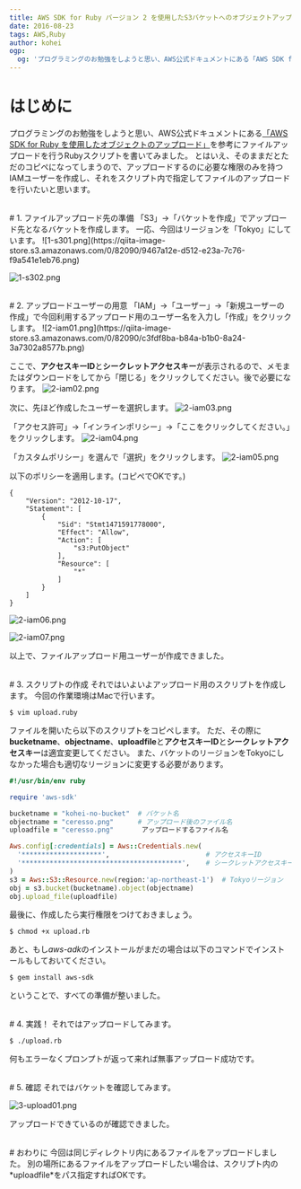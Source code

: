 ```yaml
---
title: AWS SDK for Ruby バージョン 2 を使用したS3バケットへのオブジェクトアップロード
date: 2016-08-23
tags: AWS,Ruby
author: kohei
ogp:
  og: 'プログラミングのお勉強をしようと思い、AWS公式ドキュメントにある「AWS SDK for Ruby を使用したオブジェクトのアップロード」を参考にファイルアップロードを行うRubyスクリプトを書いてみました。'
---
```


# はじめに
プログラミングのお勉強をしようと思い、AWS公式ドキュメントにある[「AWS SDK for Ruby を使用したオブジェクトのアップロード」](https://docs.aws.amazon.com/ja_jp/AmazonS3/latest/dev/UploadObjSingleOpRuby.html)を参考にファイルアップロードを行うRubyスクリプトを書いてみました。
とはいえ、そのままだとただのコピペになってしまうので、アップロードするのに必要な権限のみを持つIAMユーザーを作成し、それをスクリプト内で指定してファイルのアップロードを行いたいと思います。


<br>
# 1. ファイルアップロード先の準備
「S3」→「バケットを作成」でアップロード先となるバケットを作成します。
一応、今回はリージョンを「Tokyo」にしています。
![1-s301.png](https://qiita-image-store.s3.amazonaws.com/0/82090/9467a12e-d512-e23a-7c76-f9a541e1eb76.png)

![1-s302.png](https://qiita-image-store.s3.amazonaws.com/0/82090/bdc1e8ef-6d6e-6c06-52ab-bc384be83e02.png)


<br>
# 2. アップロードユーザーの用意
「IAM」→「ユーザー」→「新規ユーザーの作成」で今回利用するアップロード用のユーザー名を入力し「作成」をクリックします。
![2-iam01.png](https://qiita-image-store.s3.amazonaws.com/0/82090/c3fdf8ba-b84a-b1b0-8a24-3a7302a8577b.png)

ここで、**アクセスキーID**と**シークレットアクセスキー**が表示されるので、メモまたはダウンロードをしてから「閉じる」をクリックしてください。後で必要になります。
![2-iam02.png](https://qiita-image-store.s3.amazonaws.com/0/82090/2fd87e9f-ccf7-99f9-4e0b-eeefc1f3b80a.png)

次に、先ほど作成したユーザーを選択します。
![2-iam03.png](https://qiita-image-store.s3.amazonaws.com/0/82090/ab0e379b-b43a-82a9-0967-137d41867186.png)

「アクセス許可」→「インラインポリシー」→「ここをクリックしてください。」をクリックします。
![2-iam04.png](https://qiita-image-store.s3.amazonaws.com/0/82090/f769ec9e-7b96-ffc6-64ad-39f656bdbae7.png)

「カスタムポリシー」を選んで「選択」をクリックします。
![2-iam05.png](https://qiita-image-store.s3.amazonaws.com/0/82090/67481f69-69f8-a042-9449-05cf19e679bf.png)

以下のポリシーを適用します。(コピペでOKです。)

```
{
    "Version": "2012-10-17",
    "Statement": [
        {
            "Sid": "Stmt1471591778000",
            "Effect": "Allow",
            "Action": [
                "s3:PutObject"
            ],
            "Resource": [
                "*"
            ]
        }
    ]
}
```


![2-iam06.png](https://qiita-image-store.s3.amazonaws.com/0/82090/f5d54ce1-971c-ead6-2948-f1c791dfb19b.png)

![2-iam07.png](https://qiita-image-store.s3.amazonaws.com/0/82090/93c5946d-9996-1c5c-864c-01cece33cfca.png)

以上で、ファイルアップロード用ユーザーが作成できました。


<br>
# 3. スクリプトの作成
それではいよいよアップロード用のスクリプトを作成します。
今回の作業環境はMacで行います。

```bash:ファイル作成
$ vim upload.ruby
```

ファイルを開いたら以下のスクリプトをコピペします。
ただ、その際に**bucketname**、**objectname**、**uploadfile**と**アクセスキーID**と**シークレットアクセスキー**は適宜変更してください。
また、バケットのリージョンをTokyoにしなかった場合も適切なリージョンに変更する必要があります。

```rb:upload.rb
#!/usr/bin/env ruby

require 'aws-sdk'

bucketname = "kohei-no-bucket"  # バケット名
objectname = "ceresso.png"      # アップロード後のファイル名
uploadfile = "ceresso.png"       アップロードするファイル名

Aws.config[:credentials] = Aws::Credentials.new(
  '********************',                        # アクセスキーID
  '****************************************',    # シークレットアクセスキー
)
s3 = Aws::S3::Resource.new(region:'ap-northeast-1')  # Tokyoリージョン
obj = s3.bucket(bucketname).object(objectname)
obj.upload_file(uploadfile)
```

最後に、作成したら実行権限をつけておきましょう。

```bash:権限追加
$ chmod +x upload.rb
```

あと、もし*aws-adk*のインストールがまだの場合は以下のコマンドでインストールもしておいてください。

```bash:インストール
$ gem install aws-sdk
```

ということで、すべての準備が整いました。


<br>
# 4. 実践！
それではアップロードしてみます。

```bash:アップロード
$ ./upload.rb
```

何もエラーなくプロンプトが返って来れば無事アップロード成功です。


<br>
# 5. 確認
それではバケットを確認してみます。

![3-upload01.png](https://qiita-image-store.s3.amazonaws.com/0/82090/62b9865a-e187-ba56-a6f1-a81c4143c754.png)

アップロードできているのが確認できました。


<br>
# おわりに
今回は同じディレクトリ内にあるファイルをアップロードしました。
別の場所にあるファイルをアップロードしたい場合は、スクリプト内の*uploadfile*をパス指定すればOKです。

